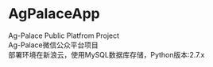 # AgPalaceApp
Ag-Palace Public Platfrom Project<br>
  Ag-Palace微信公众平台项目<br>
  部署环境在新浪云，使用MySQL数据库存储，Python版本:2.7.x

